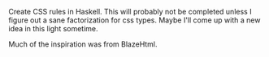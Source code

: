 Create CSS rules in Haskell.
This will probably not be completed unless I figure out a sane factorization for css types.
Maybe I'll come up with a new idea in this light sometime.

Much of the inspiration was from BlazeHtml.
